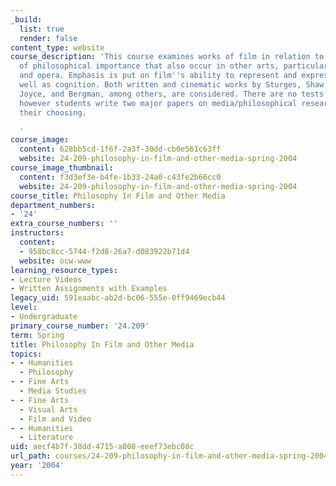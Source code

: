 ```yaml
---
_build:
  list: true
  render: false
content_type: website
course_description: 'This course examines works of film in relation to thematic issues
  of philosophical importance that also occur in other arts, particularly literature
  and opera. Emphasis is put on film''s ability to represent and express feeling as
  well as cognition. Both written and cinematic works by Sturges, Shaw, Cocteau, Hitchcock,
  Joyce, and Bergman, among others, are considered. There are no tests or quizzes,
  however students write two major papers on media/philosophical research topics of
  their choosing.

  '
course_image:
  content: 628bb5cd-1f6f-2a3f-30dd-cb0e561c63ff
  website: 24-209-philosophy-in-film-and-other-media-spring-2004
course_image_thumbnail:
  content: f3d3ef3e-b4fe-1b33-24a0-c43fe2b66cc0
  website: 24-209-philosophy-in-film-and-other-media-spring-2004
course_title: Philosophy In Film and Other Media
department_numbers:
- '24'
extra_course_numbers: ''
instructors:
  content:
  - 958bc8cc-5744-f2d8-26a7-d083922b71d4
  website: ocw-www
learning_resource_types:
- Lecture Videos
- Written Assignments with Examples
legacy_uid: 591eaabc-ab2d-bc06-555e-0ff9469ecb44
level:
- Undergraduate
primary_course_number: '24.209'
term: Spring
title: Philosophy In Film and Other Media
topics:
- - Humanities
  - Philosophy
- - Fine Arts
  - Media Studies
- - Fine Arts
  - Visual Arts
  - Film and Video
- - Humanities
  - Literature
uid: aecf4b7f-38dd-4715-a808-eeef73ebc08c
url_path: courses/24-209-philosophy-in-film-and-other-media-spring-2004
year: '2004'
---
```

